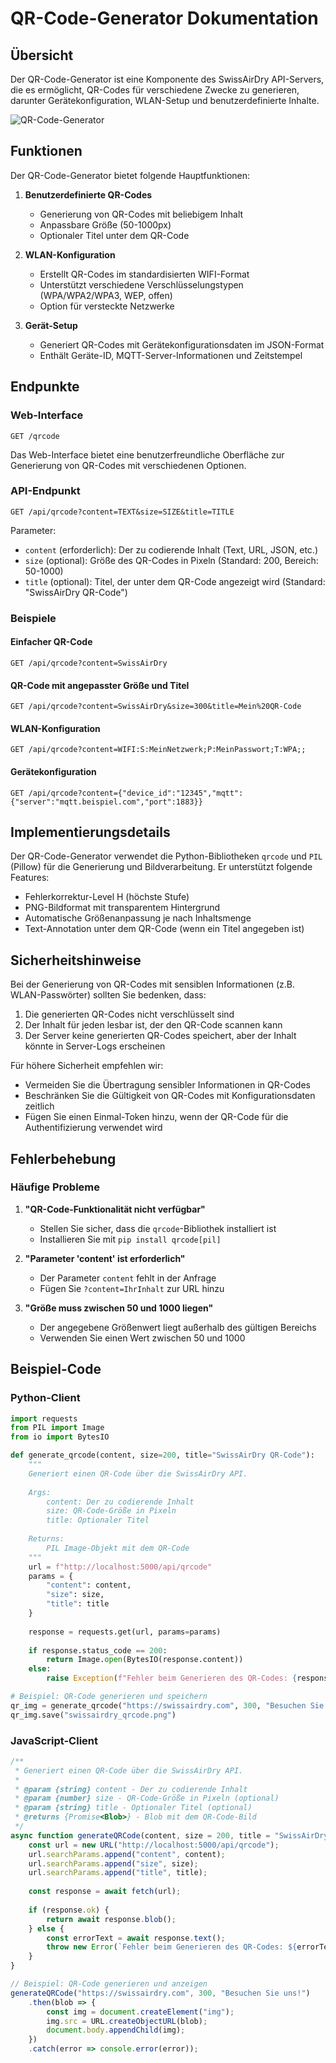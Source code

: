 # QR-Code-Generator Dokumentation

## Übersicht

Der QR-Code-Generator ist eine Komponente des SwissAirDry API-Servers, die es ermöglicht, 
QR-Codes für verschiedene Zwecke zu generieren, darunter Gerätekonfiguration, WLAN-Setup 
und benutzerdefinierte Inhalte.

![QR-Code-Generator](../images/qrcode_generator.svg)

## Funktionen

Der QR-Code-Generator bietet folgende Hauptfunktionen:

1. **Benutzerdefinierte QR-Codes**
   - Generierung von QR-Codes mit beliebigem Inhalt
   - Anpassbare Größe (50-1000px)
   - Optionaler Titel unter dem QR-Code

2. **WLAN-Konfiguration**
   - Erstellt QR-Codes im standardisierten WIFI-Format
   - Unterstützt verschiedene Verschlüsselungstypen (WPA/WPA2/WPA3, WEP, offen)
   - Option für versteckte Netzwerke

3. **Gerät-Setup**
   - Generiert QR-Codes mit Gerätekonfigurationsdaten im JSON-Format
   - Enthält Geräte-ID, MQTT-Server-Informationen und Zeitstempel

## Endpunkte

### Web-Interface

```
GET /qrcode
```

Das Web-Interface bietet eine benutzerfreundliche Oberfläche zur Generierung von QR-Codes mit verschiedenen Optionen.

### API-Endpunkt

```
GET /api/qrcode?content=TEXT&size=SIZE&title=TITLE
```

Parameter:
- `content` (erforderlich): Der zu codierende Inhalt (Text, URL, JSON, etc.)
- `size` (optional): Größe des QR-Codes in Pixeln (Standard: 200, Bereich: 50-1000)
- `title` (optional): Titel, der unter dem QR-Code angezeigt wird (Standard: "SwissAirDry QR-Code")

### Beispiele

#### Einfacher QR-Code

```
GET /api/qrcode?content=SwissAirDry
```

#### QR-Code mit angepasster Größe und Titel

```
GET /api/qrcode?content=SwissAirDry&size=300&title=Mein%20QR-Code
```

#### WLAN-Konfiguration

```
GET /api/qrcode?content=WIFI:S:MeinNetzwerk;P:MeinPasswort;T:WPA;;
```

#### Gerätekonfiguration

```
GET /api/qrcode?content={"device_id":"12345","mqtt":{"server":"mqtt.beispiel.com","port":1883}}
```

## Implementierungsdetails

Der QR-Code-Generator verwendet die Python-Bibliotheken `qrcode` und `PIL` (Pillow) für die Generierung und Bildverarbeitung. Er unterstützt folgende Features:

- Fehlerkorrektur-Level H (höchste Stufe)
- PNG-Bildformat mit transparentem Hintergrund
- Automatische Größenanpassung je nach Inhaltsmenge
- Text-Annotation unter dem QR-Code (wenn ein Titel angegeben ist)

## Sicherheitshinweise

Bei der Generierung von QR-Codes mit sensiblen Informationen (z.B. WLAN-Passwörter) sollten Sie bedenken, dass:

1. Die generierten QR-Codes nicht verschlüsselt sind
2. Der Inhalt für jeden lesbar ist, der den QR-Code scannen kann
3. Der Server keine generierten QR-Codes speichert, aber der Inhalt könnte in Server-Logs erscheinen

Für höhere Sicherheit empfehlen wir:

- Vermeiden Sie die Übertragung sensibler Informationen in QR-Codes
- Beschränken Sie die Gültigkeit von QR-Codes mit Konfigurationsdaten zeitlich
- Fügen Sie einen Einmal-Token hinzu, wenn der QR-Code für die Authentifizierung verwendet wird

## Fehlerbehebung

### Häufige Probleme

1. **"QR-Code-Funktionalität nicht verfügbar"**
   - Stellen Sie sicher, dass die `qrcode`-Bibliothek installiert ist
   - Installieren Sie mit `pip install qrcode[pil]`

2. **"Parameter 'content' ist erforderlich"**
   - Der Parameter `content` fehlt in der Anfrage
   - Fügen Sie `?content=IhrInhalt` zur URL hinzu

3. **"Größe muss zwischen 50 und 1000 liegen"**
   - Der angegebene Größenwert liegt außerhalb des gültigen Bereichs
   - Verwenden Sie einen Wert zwischen 50 und 1000

## Beispiel-Code

### Python-Client

```python
import requests
from PIL import Image
from io import BytesIO

def generate_qrcode(content, size=200, title="SwissAirDry QR-Code"):
    """
    Generiert einen QR-Code über die SwissAirDry API.
    
    Args:
        content: Der zu codierende Inhalt
        size: QR-Code-Größe in Pixeln
        title: Optionaler Titel
    
    Returns:
        PIL Image-Objekt mit dem QR-Code
    """
    url = f"http://localhost:5000/api/qrcode"
    params = {
        "content": content,
        "size": size,
        "title": title
    }
    
    response = requests.get(url, params=params)
    
    if response.status_code == 200:
        return Image.open(BytesIO(response.content))
    else:
        raise Exception(f"Fehler beim Generieren des QR-Codes: {response.text}")

# Beispiel: QR-Code generieren und speichern
qr_img = generate_qrcode("https://swissairdry.com", 300, "Besuchen Sie uns!")
qr_img.save("swissairdry_qrcode.png")
```

### JavaScript-Client

```javascript
/**
 * Generiert einen QR-Code über die SwissAirDry API.
 * 
 * @param {string} content - Der zu codierende Inhalt
 * @param {number} size - QR-Code-Größe in Pixeln (optional)
 * @param {string} title - Optionaler Titel (optional)
 * @returns {Promise<Blob>} - Blob mit dem QR-Code-Bild
 */
async function generateQRCode(content, size = 200, title = "SwissAirDry QR-Code") {
    const url = new URL("http://localhost:5000/api/qrcode");
    url.searchParams.append("content", content);
    url.searchParams.append("size", size);
    url.searchParams.append("title", title);
    
    const response = await fetch(url);
    
    if (response.ok) {
        return await response.blob();
    } else {
        const errorText = await response.text();
        throw new Error(`Fehler beim Generieren des QR-Codes: ${errorText}`);
    }
}

// Beispiel: QR-Code generieren und anzeigen
generateQRCode("https://swissairdry.com", 300, "Besuchen Sie uns!")
    .then(blob => {
        const img = document.createElement("img");
        img.src = URL.createObjectURL(blob);
        document.body.appendChild(img);
    })
    .catch(error => console.error(error));
```